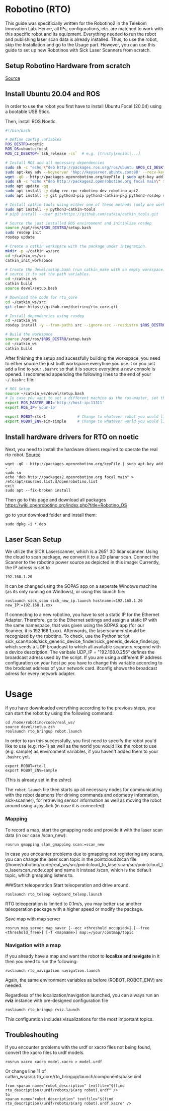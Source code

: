 # Robotino (RTO)
This guide was specificially written for the Robotino2 in the Telekom Innovation Lab. Hence, all IPs, configurations, etc. are matched to work with this specific robot and its equipment. Everything needed to run the robot and publishing laser scan data is already installed. Thus, to use the robot, skip the Installation and go to the Usage part. However, you can use this guide to set up new Robotinos with Sick Laser Scanners from scratch.

## Setup Robotino Hardware from scratch
[Source](https://github.com/dietriro/rto_core)

## Install Ubuntu 20.04 and ROS


In order to use the robot you first have to install Ubuntu Focal (20.04) using a bootable USB Stick. 

Then, install ROS Noetic.

```bash
#!/bin/bash

# Define config variables
ROS_DISTRO=noetic 
ROS_OS=ubuntu:focal
ROS_CI_DESKTOP=`lsb_release -cs`  # e.g. [trusty|xenial|...]

# Install ROS and all necessary dependencies
sudo sh -c "echo \"deb http://packages.ros.org/ros/ubuntu $ROS_CI_DESKTOP main\" > /etc/apt/sources.list.d/ros-latest.list"
sudo apt-key adv --keyserver 'hkp://keyserver.ubuntu.com:80' --recv-key C1CF6E31E6BADE8868B172B4F42ED6FBAB17C654
wget -qO - http://packages.openrobotino.org/keyFile | sudo apt-key add -
sudo sh -c "echo \"deb http://packages2.openrobotino.org focal main\" > /etc/apt/sources.list.d/openrobotino.list"
sudo apt update -qq
sudo apt install -y dpkg rec-rpc robotino-dev robotino-api2 
sudo apt install -y git python3-pip python3-catkin-pkg python3-rosdep ros-$ROS_DISTRO-ros-base

# Install catkin tools using either one of these methods (only one works ususally, try it out in the worst case)
sudo apt install -y python3-catkin-tools
# pip3 install --user git+https://github.com/catkin/catkin_tools.git

# Source the just installed ROS environment and initialize rosdep
source /opt/ros/$ROS_DISTRO/setup.bash
sudo rosdep init
rosdep update

# Create a catkin workspace with the package under integration.
mkdir -p ~/catkin_ws/src
cd ~/catkin_ws/src
catkin_init_workspace

# Create the devel/setup.bash (run catkin_make with an empty workspace) and
# source it to set the path variables.
cd ~/catkin_ws
catkin build
source devel/setup.bash

# Download the code for rto_core
cd ~/catkin_ws/src
git clone https://github.com/dietriro/rto_core.git

# Install dependencies using rosdep
cd ~/catkin_ws
rosdep install -y --from-paths src --ignore-src --rosdistro $ROS_DISTRO --os=$ROS_OS

# Build the workspace
source /opt/ros/$ROS_DISTRO/setup.bash
cd ~/catkin_ws
catkin build
```

After finishing the setup and sucessfully building the workspace, you need to either source the just built workspace everytime you use it or you just add a line to your `.bashrc` so that it is source everytime a new console is opened. I recommend appending the following lines to the end of your `~/.bashrc` file:


```bash
# ROS Setup
source ~/catkin_ws/devel/setup.bash
# In case you want to set a different machine as the ros-master, set the ROS_MASTER_URI as well as ROS_IP to enable communication
export ROS_MASTER_URI='http://host-ip:11311'      
export ROS_IP='your-ip'                             

export ROBOT=rto-1              # Change to whatever robot you would like to use
export ROBOT_ENV=sim-simple     # Change to whatever world you would like to use
```

## Install hardware drivers for RTO on noetic
Next, you need to install the hardware drivers required to operate the real rto robot. [Source](https://wiki.openrobotino.org/index.php?title=Robotino_OS)
```
wget -qO - http://packages.openrobotino.org/keyFile | sudo apt-key add -
sudo su
echo "deb http://packages2.openrobotino.org focal main" > /etc/apt/sources.list.d/openrobotino.list
exit
sudo apt --fix-broken install
```
Then go to this page and download all packages 
https://wiki.openrobotino.org/index.php?title=Robotino_OS

go to your download folder and install them:
```
sudo dpkg -i *.deb
```
## Laser Scan Setup
We utilize the SICK Laserscanner, which is a 265° 3D lidar scanner. Using the cloud to scan package, we convert it to a 2D planar scan. 
Connect the Scanner to the robotino power source as depicted in this image:
Currently, the IP adress is set to 
```
192.168.1.20
```
It can be changed using the SOPAS app on a seperate Windows machine (as its only running on Windows), or using this launch file:

```
roslaunch sick_scan sick_new_ip.launch hostname:=192.168.1.20 new_IP:=192.168.1.xxx
```
If connecting to a new robotino, you have to set a static IP for the Ethernet Adapter. Therefore, go to the Ethernet settings and assign a static IP with the same namespace, that was given using the SOPAS app (for our Scanner, it is 192.168.1.xxx). Afterwards, the laserscanner should be recognized by the robotino. To check, use the Python script sick_scan/tools/sick_generic_device_finder/sick_generic_device_finder.py, which sends a UDP broadcast to which all available scanners respond with a device description. The varibale UDP_IP = "192.168.0.255" defines the broardcast adress used by the script. If you are using a different IP address configuration on your host pc you have to change this variable according to the brodcast address of your network card.
ifconfig shows the broadcast adress for every network adapter.


# Usage
If you have downloaded everything according to the previous steps, you can start the robot by using the following command:

    cd /home/robotino/code/real_ws/
    source devel/setup.zsh
    roslaunch rto_bringup robot.launch

In order to run this successfully, you first need to specify the robot you'd like to use (e.g. rto-1) as well as the world you would like the robot to use (e.g. sample) as environment variables, if you haven't added them to your `.bashrc` yet.

    export ROBOT=rto-1
    export ROBOT_ENV=sample
    
(This is already set in the zshrc)

The `robot.launch` file then starts up all necessary nodes for communicating with the robot daemons (for driving commands and odometry information, sick-scanner), for retrieving sensor information as well as moving the robot around using a joystick (in case it is connected). 

### Mapping

To record a map, start the gmapping node and provide it with the laser scan data (in our case /scan_new):
```
rosrun gmapping slam_gmapping scan:=scan_new   
```
In case you encounter problems due to gmapping not registering any scans, you can change the laser scan topic in the pointcloud2scan file (/home/robotino/code/real_ws/src/pointcloud_to_laserscan/src/pointcloud_to_laserscan_node.cpp) and name it instead /scan, which is the default topic, which gmapping listens to.

###Start teleoperation
Start teleoperation and drive around.
```
roslaunch rto_teleop keyboard_teleop.launch  
```
RTO teleoperation is limited to 0.1m/s, you may better use another teleoperation package with a higher speed or modify the package.

Save map with map server
```
rosrun map_server map_saver [--occ <threshold_occupied>] [--free <threshold_free>] [-f <mapname>] map:=/your/costmap/topic
```

### Navigation with a map
If you already have a map and want the robot to **localize and navigate** in it then you need to run the following:

    roslaunch rto_navigation navigation.launch

Again, the same environment variables as before (ROBOT, ROBOT_ENV) are needed. 

Regardless of the localization/navigation launched, you can always run an **rviz** instance with pre-designed configuration file

    roslaunch rto_bringup rviz.launch

This configuration includes visualizations for the most important topics.

## Troubleshouting
If you encounter problems with the urdf or xacro files not being found, convert the xacro files to urdf models.
```
rosrun xacro xacro model.xacro > model.urdf
```
Or change line 11 of catkin_ws/src/rto_core/rto_bringup/launch/components/base.xml 
```
from <param name="robot_description" textfile="$(find rto_description)/urdf/robots/$(arg robot).urdf" />
to
<param name="robot_description" textfile="$(find rto_description)/urdf/robots/$(arg robot).urdf.xacro" />
```

